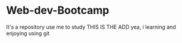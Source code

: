 # Web-dev-Bootcamp
It's a repository use me to study 
THIS IS THE ADD
yea, i learning and enjoying using git
